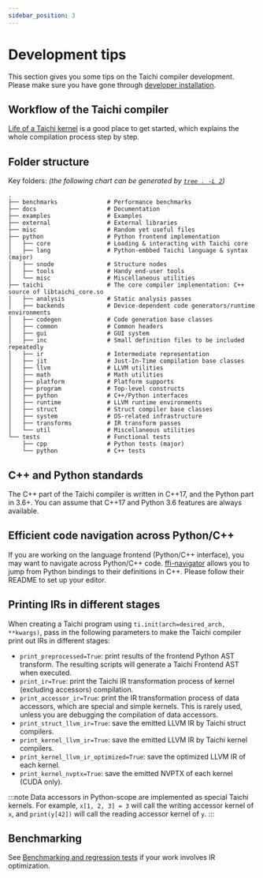 ```yaml
---
sidebar_position: 3
---
```


# Development tips

This section gives you some tips on the Taichi compiler development.
Please make sure you have gone through [developer installation](./dev_install).

## Workflow of the Taichi compiler

[Life of a Taichi kernel](./compilation.md) is a good place to get started,
which explains the whole compilation process step by step.

## Folder structure

Key folders: _(the following chart can be generated by [`tree . -L 2`](https://linux.die.net/man/1/tree))_

```
.
├── benchmarks              # Performance benchmarks
├── docs                    # Documentation
├── examples                # Examples
├── external                # External libraries
├── misc                    # Random yet useful files
├── python                  # Python frontend implementation
│   ├── core                # Loading & interacting with Taichi core
│   ├── lang                # Python-embbed Taichi language & syntax (major)
│   ├── snode               # Structure nodes
│   ├── tools               # Handy end-user tools
│   └── misc                # Miscellaneous utilities
├── taichi                  # The core compiler implementation: C++ source of libtaichi_core.so
│   ├── analysis            # Static analysis passes
│   ├── backends            # Device-dependent code generators/runtime environments
│   ├── codegen             # Code generation base classes
│   ├── common              # Common headers
│   ├── gui                 # GUI system
│   ├── inc                 # Small definition files to be included repeatedly
│   ├── ir                  # Intermediate representation
│   ├── jit                 # Just-In-Time compilation base classes
│   ├── llvm                # LLVM utilities
│   ├── math                # Math utilities
│   ├── platform            # Platform supports
│   ├── program             # Top-level constructs
│   ├── python              # C++/Python interfaces
│   ├── runtime             # LLVM runtime environments
│   ├── struct              # Struct compiler base classes
│   ├── system              # OS-related infrastructure
│   ├── transforms          # IR transform passes
│   └── util                # Miscellaneous utilities
└── tests                   # Functional tests
    ├── cpp                 # Python tests (major)
    └── python              # C++ tests
```

## C++ and Python standards

The C++ part of the Taichi compiler is written in C++17, and the Python part in 3.6+.
You can assume that C++17 and Python 3.6 features are always available.

## Efficient code navigation across Python/C++

If you are working on the language frontend (Python/C++ interface), you may
want to navigate across Python/C++ code. [ffi-navigator](https://github.com/tqchen/ffi-navigator)
allows you to jump from Python bindings to their definitions in C++. Please follow their
README to set up your editor.

## Printing IRs in different stages

When creating a Taichi program using
`ti.init(arch=desired_arch, **kwargs)`, pass in the following parameters
to make the Taichi compiler print out IRs in different stages:

- `print_preprocessed=True`: print results of the frontend Python
  AST transform. The resulting scripts will generate a Taichi Frontend
  AST when executed.
- `print_ir=True`: print the Taichi IR transformation process of
  kernel (excluding accessors) compilation.
- `print_accessor_ir=True`: print the IR transformation process of
  data accessors, which are special and simple kernels. This is
  rarely used, unless you are debugging the compilation of data
  accessors.
- `print_struct_llvm_ir=True`: save the emitted LLVM IR by Taichi
  struct compilers.
- `print_kernel_llvm_ir=True`: save the emitted LLVM IR by Taichi
  kernel compilers.
- `print_kernel_llvm_ir_optimized=True`: save the optimized LLVM IR
  of each kernel.
- `print_kernel_nvptx=True`: save the emitted NVPTX of each kernel
  (CUDA only).

:::note
Data accessors in Python-scope are implemented as special Taichi
kernels. For example, `x[1, 2, 3] = 3` will call the writing accessor
kernel of `x`, and `print(y[42])` will call the reading accessor kernel
of `y`.
:::

## Benchmarking

See [Benchmarking and regression tests](./utilities#benchmarking-and-regression-tests) if your work involves
IR optimization.
